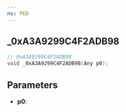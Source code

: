 ```yaml
---
ns: PED
---
```

## _0xA3A9299C4F2ADB98

```c
// 0xA3A9299C4F2ADB98
void _0xA3A9299C4F2ADB98(Any p0);
```

## Parameters
* **p0**:
